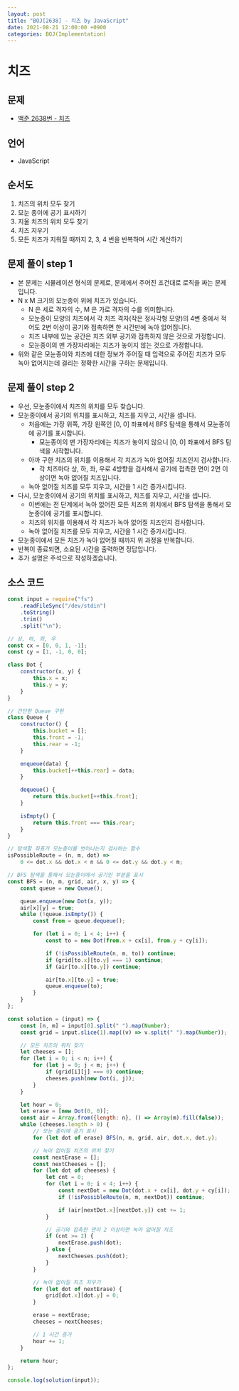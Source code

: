 ```yaml
---
layout: post
title: "BOJ[2638] - 치즈 by JavaScript"
date: 2021-08-21 12:00:00 +0900
categories: BOJ(Implementation)
---
```


# 치즈

## 문제

- [백준 2638번 - 치즈](https://www.acmicpc.net/problem/2638)

## 언어

- JavaScript

## 순서도

1. 치즈의 위치 모두 찾기
2. 모눈 종이에 공기 표시하기
3. 지울 치즈의 위치 모두 찾기
4. 치즈 지우기
5. 모든 치즈가 지워질 때까지 2, 3, 4 번을 반복하며 시간 계산하기

## 문제 풀이 step 1

- 본 문제는 시뮬레이션 형식의 문제로, 문제에서 주어진 조건대로 로직을 짜는 문제입니다.
- N x M 크기의 모눈종이 위에 치즈가 있습니다.
  - N 은 세로 격자의 수, M 은 가로 격자의 수를 의미합니다.
  - 모눈종이 모양의 치즈에서 각 치즈 격자(작은 정사각형 모양)의 4변 중에서 적어도 2변 이상이 공기와 접촉하면 한 시간만에 녹아 없어집니다.
  - 치즈 내부에 있는 공간은 치즈 외부 공기와 접촉하지 않은 것으로 가정합니다.
  - 모눈종이의 맨 가장자리에는 치즈가 놓이지 않는 것으로 가정합니다.
- 위와 같은 모눈종이와 치즈에 대한 정보가 주어질 때 입력으로 주어진 치즈가 모두 녹아 없어지는데 걸리는 정확한 시간을 구하는 문제입니다.

## 문제 풀이 step 2

- 우선, 모눈종이에서 치즈의 위치를 모두 찾습니다.
- 모눈종이에서 공기의 위치를 표시하고, 치즈를 지우고, 시간을 셉니다.
  - 처음에는 가장 위쪽, 가장 왼쪽인 [0, 0] 좌표에서 BFS 탐색을 통해서 모눈종이에 공기를 표시합니다.
    - 모눈종이의 맨 가장자리에는 치즈가 놓이지 않으니 [0, 0] 좌표에서 BFS 탐색을 시작합니다.
  - 아까 구한 치즈의 위치를 이용해서 각 치즈가 녹아 없어질 치즈인지 검사합니다.
    - 각 치즈마다 상, 하, 좌, 우로 4방향을 검사해서 공기에 접촉한 면이 2면 이상이면 녹아 없어질 치즈입니다.
  - 녹아 없어질 치즈를 모두 지우고, 시간을 1 시간 증가시킵니다.
- 다시, 모눈종이에서 공기의 위치를 표시하고, 치즈를 지우고, 시간을 셉니다.
  - 이번에는 전 단계에서 녹아 없어진 모든 치즈의 위치에서 BFS 탐색을 통해서 모눈종이에 공기를 표시합니다.
  - 치즈의 위치를 이용해서 각 치즈가 녹아 없어질 치즈인지 검사합니다.
  - 녹아 없어질 치즈를 모두 지우고, 시간을 1 시간 증가시킵니다.
- 모눈종이에서 모든 치즈가 녹아 없어질 때까지 위 과정을 반복합니다.
- 반복이 종료되면, 소요된 시간을 출력하면 정답입니다.
- 추가 설명은 주석으로 작성하겠습니다.

## 소스 코드

```javascript
const input = require("fs")
	.readFileSync("/dev/stdin")
	.toString()
	.trim()
	.split("\n");

// 상, 하, 좌, 우
const cx = [0, 0, 1, -1];
const cy = [1, -1, 0, 0];

class Dot {
	constructor(x, y) {
		this.x = x;
		this.y = y;
	}
}

// 간단한 Queue 구현
class Queue {
	constructor() {
		this.bucket = [];
		this.front = -1;
		this.rear = -1;
	}

	enqueue(data) {
		this.bucket[++this.rear] = data;
	}

	dequeue() {
		return this.bucket[++this.front];
	}

	isEmpty() {
		return this.front === this.rear;
	}
}

// 탐색할 좌표가 모눈종이를 벗어나는지 검사하는 함수
isPossibleRoute = (n, m, dot) =>
	0 <= dot.x && dot.x < n && 0 <= dot.y && dot.y < m;

// BFS 탐색을 통해서 모눈종이에서 공기인 부분을 표시
const BFS = (n, m, grid, air, x, y) => {
	const queue = new Queue();

	queue.enqueue(new Dot(x, y));
	air[x][y] = true;
	while (!queue.isEmpty()) {
		const from = queue.dequeue();

		for (let i = 0; i < 4; i++) {
			const to = new Dot(from.x + cx[i], from.y + cy[i]);

			if (!isPossibleRoute(n, m, to)) continue;
			if (grid[to.x][to.y] === 1) continue;
			if (air[to.x][to.y]) continue;

			air[to.x][to.y] = true;
			queue.enqueue(to);
		}
	}
};

const solution = (input) => {
	const [n, m] = input[0].split(" ").map(Number);
	const grid = input.slice(1).map((v) => v.split(" ").map(Number));

	// 모든 치즈의 위치 찾기
	let cheeses = [];
	for (let i = 0; i < n; i++) {
		for (let j = 0; j < m; j++) {
			if (grid[i][j] === 0) continue;
			cheeses.push(new Dot(i, j));
		}
	}

	let hour = 0;
	let erase = [new Dot(0, 0)];
	const air = Array.from({length: n}, () => Array(m).fill(false));
	while (cheeses.length > 0) {
		// 모눈 종이에 공기 표시
		for (let dot of erase) BFS(n, m, grid, air, dot.x, dot.y);

		// 녹아 없어질 치즈의 위치 찾기
		const nextErase = [];
		const nextCheeses = [];
		for (let dot of cheeses) {
			let cnt = 0;
			for (let i = 0; i < 4; i++) {
				const nextDot = new Dot(dot.x + cx[i], dot.y + cy[i]);
				if (!isPossibleRoute(n, m, nextDot)) continue;

				if (air[nextDot.x][nextDot.y]) cnt += 1;
			}

			// 공기와 접촉한 면이 2 이상이면 녹아 없어질 치즈
			if (cnt >= 2) {
				nextErase.push(dot);
			} else {
				nextCheeses.push(dot);
			}
		}

		// 녹아 없어질 치즈 지우기
		for (let dot of nextErase) {
			grid[dot.x][dot.y] = 0;
		}

		erase = nextErase;
		cheeses = nextCheeses;

		// 1 시간 증가
		hour += 1;
	}

	return hour;
};

console.log(solution(input));
```
